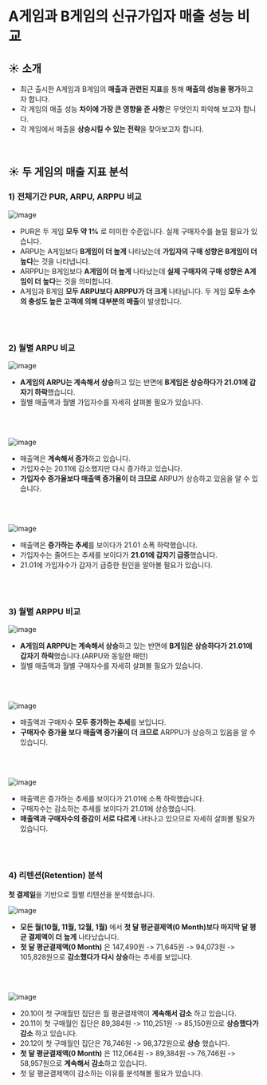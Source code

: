 # A게임과 B게임의 신규가입자 매출 성능 비교

## :sunny: 소개
- 최근 출시한 A게임과 B게임의 **매출과 관련된 지표**를 통해 **매출의 성능을 평가**하고자 합니다.
- 각 게임의 매출 성능 **차이에 가장 큰 영향을 준 사항**은 무엇인지 파악해 보고자 합니다.
- 각 게임에서 매출을 **상승시킬 수 있는 전략**을 찾아보고자 합니다.

<br/>

## :sunny: 두 게임의 매출 지표 분석 
### 1) 전체기간 PUR, ARPU, ARPPU 비교

![image](https://user-images.githubusercontent.com/56102116/225817051-e57e9dd3-1a4d-4abc-ae3a-d7c45912ef2a.png)

- PUR은 두 게임 **모두 약 1%** 로 미미한 수준입니다. 실제 구매자수를 늘릴 필요가 있습니다.
- ARPU는 A게임보다 **B게임이 더 높게** 나타났는데 **가입자의 구매 성향은 B게임이 더 높다**는 것을 나타냅니다.
- ARPPU는 B게임보다 **A게임이 더 높게** 나타났는데 **실제 구매자의 구매 성향은 A게임이 더 높다**는 것을 의미합니다.
- A게임과 B게임 **모두 ARPU보다 ARPPU가 더 크게** 나타납니다. 두 게임 **모두 소수의 충성도 높은 고객에 의해 대부분의 매출**이 발생합니다.

<br/>
<br/>

### 2) 월별 ARPU 비교

![image](https://user-images.githubusercontent.com/56102116/226151834-ace283a1-2415-47c0-8c31-a9c402c0901c.png)

- **A게임의 ARPU는 계속해서 상승**하고 있는 반면에 **B게임은 상승하다가 21.01에 갑자기 하락**했습니다.
- 월별 매출액과 월별 가입자수를 자세히 살펴볼 필요가 있습니다.

<br/>
<br/>

![image](https://user-images.githubusercontent.com/56102116/225843724-53cd6e87-cf7e-4479-a28d-b9dc3544bca3.png)

- 매출액은 **계속해서 증가**하고 있습니다.
- 가입자수는 20.11에 감소했지만 다시 증가하고 있습니다.
- **가입자수 증가율보다 매출액 증가율이 더 크므로** ARPU가 상승하고 있음을 알 수 있습니다.

<br/>
<br/>

![image](https://user-images.githubusercontent.com/56102116/225843810-115436cc-a687-48e2-a918-441c808f17b1.png)

- 매출액은 **증가하는 추세**를 보이다가 21.01 소폭 하락했습니다.
- 가입자수는 줄어드는 추세를 보이다가 **21.01에 갑자기 급증**했습니다.
- 21.01에 가입자수가 갑자기 급증한 원인을 알아볼 필요가 있습니다.

<br/>
<br/>

### 3) 월별 ARPPU 비교

![image](https://user-images.githubusercontent.com/56102116/225844611-c49fb582-34e0-4214-bab9-cad8d0875d2c.png)

- **A게임의 ARPPU는 계속해서 상승**하고 있는 반면에 **B게임은 상승하다가 21.01에 갑자기 하락**했습니다.(ARPU와 동일한 패턴)
- 월별 매출액과 월별 구매자수를 자세히 살펴볼 필요가 있습니다.

<br/>
<br/>

![image](https://user-images.githubusercontent.com/56102116/225845028-64dbe398-a2cc-42bb-8c9a-086a2ef47384.png)

- 매출액과 구매자수 **모두 증가하는 추세**를 보입니다.
- **구매자수 증가율 보다 매출액 증가율이 더 크므로** ARPPU가 상승하고 있음을 알 수 있습니다.

<br/>
<br/>

![image](https://user-images.githubusercontent.com/56102116/225845308-b27c2387-3b28-4427-a4de-edfe8e6d5a7b.png)

- 매출액은 증가하는 추세를 보이다가 21.01에 소폭 하락했습니다.
- 구매자수는 감소하는 추세를 보이다가 21.01에 상승했습니다.
- **매출액과 구매자수의 증감이 서로 다르게** 나타나고 있으므로 자세히 살펴볼 필요가 있습니다.

<br/>
<br/>

### 4) 리텐션(Retention) 분석
**첫 결제일**을 기반으로 월별 리텐션을 분석했습니다.

![image](https://user-images.githubusercontent.com/56102116/226155641-7dc5eda8-4cf2-40e9-80b7-e44a0f834293.png)

- **모든 월(10월, 11월, 12월, 1월)** 에서 **첫 달 평균결제액(0 Month)보다 마지막 달 평균 결제액이 더 높게** 나타났습니다.
- **첫 달 평균결제액(0 Month)** 은 147,490원 -> 71,645원 -> 94,073원 -> 105,828원으로 **감소했다가 다시 상승**하는 추세를 보입니다.

<br/>
<br/>

![image](https://user-images.githubusercontent.com/56102116/226155683-79e755f6-e2d0-4224-9843-baa66505f3b3.png)

- 20.10이 첫 구매월인 집단은 월 평균결제액이 **계속해서 감소** 하고 있습니다.
- 20.11이 첫 구매월인 집단은 89,384원 -> 110,251원 -> 85,150원으로 **상승했다가 감소** 하고 있습니다.
- 20.12이 첫 구매월인 집단은 76,746원 -> 98,372원으로 **상승** 했습니다.
- **첫 달 평균결제액(0 Month)** 은 112,064원 -> 89,384원 -> 76,746원 -> 58,957원으로 **계속해서 감소**하고 있습니다.
- 첫 달 평균결제액이 감소하는 이유를 분석해볼 필요가 있습니다.


